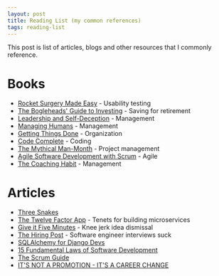 ```yaml
---
layout: post
title: Reading List (my common references)
tags: reading-list
---
```


This post is list of articles, blogs and other resources that I commonly reference.

# Books

- [Rocket Surgery Made Easy](http://www.amazon.com/gp/product/B002UXRGNO) - Usability testing
- [The Bogleheads' Guide to Investing](http://www.amazon.com/gp/product/0471730335) - Saving for retirement
- [Leadership and Self-Deception](http://www.amazon.com/gp/product/B00GUPYRUS) - Management
- [Managing Humans](http://www.amazon.com/gp/product/1430243147) - Management
- [Getting Things Done](http://www.amazon.com/gp/product/0142000280) - Organization
- [Code Complete](http://www.amazon.com/Code-Complete-Practical-Handbook-Construction/dp/0735619670) - Coding
- [The Mythical Man-Month](http://www.amazon.com/Mythical-Man-Month-Software-Engineering-Anniversary/dp/0201835959) - Project management
- [Agile Software Development with Scrum](http://www.amazon.com/gp/product/0130676349) - Agile
- [The Coaching Habit](https://www.amazon.com/Coaching-Habit-Less-Change-Forever/dp/0978440749) - Management

# Articles

- [Three Snakes](http://www.celebrazio.net/jimb/15.html)
- [The Twelve Factor App](http://12factor.net/) - Tenets for building microservices
- [Give it Five Minutes](https://signalvnoise.com/posts/3124-give-it-five-minutes) - Knee jerk idea dismissal
- [The Hiring Post](http://sockpuppet.org/blog/2015/03/06/the-hiring-post/) - Software engineer interviews suck
- [SQLAlchemy for Django Devs](http://lucumr.pocoo.org/2011/7/19/sqlachemy-and-you/)
- [15 Fundamental Laws of Software Development](http://www.exceptionnotfound.net/fundamental-laws-of-software-development/)
- [The Scrum Guide](http://www.scrumguides.org/scrum-guide.html)
- [IT'S NOT A PROMOTION - IT'S A CAREER CHANGE](http://fractio.nl/2014/09/19/not-a-promotion-a-career-change/)
